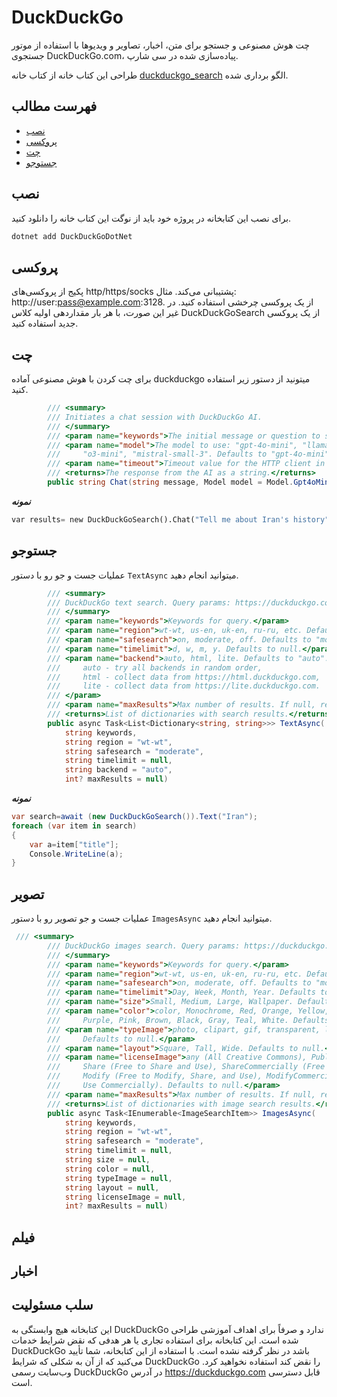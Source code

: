 # DuckDuckGo

چت هوش مصنوعی و جستجو برای متن، اخبار، تصاویر و ویدیوها با استفاده از موتور جستجوی DuckDuckGo.com، پیاده‌سازی شده در سی شارپ.

طراحی این کتاب خانه از کتاب خانه [duckduckgo_search](https://github.com/deedy5/duckduckgo_search) الگو برداری شده.

## فهرست مطالب

* [نصب](#نصب)
* [پروکسی](#پروکسی)
* [چت](#چت)
* [جستوجو](#جستوجو)
## نصب
برای نصب این کتابخانه در پروژه خود باید از نوگت این کتاب خانه را دانلود کنید.
```bash
dotnet add DuckDuckGoDotNet
```

## پروکسی
پکیج از پروکسی‌های http/https/socks پشتیبانی می‌کند. مثال: http://user:pass@example.com:3128. از یک پروکسی چرخشی استفاده کنید. در غیر این صورت، با هر بار مقداردهی اولیه کلاس DuckDuckGoSearch از یک پروکسی جدید استفاده کنید.

## چت

برای چت کردن با هوش مصنوعی آماده duckduckgo میتونید از دستور زیر استفاده کنید.

```c#
        /// <summary>
        /// Initiates a chat session with DuckDuckGo AI.
        /// </summary>
        /// <param name="keywords">The initial message or question to send to the AI.</param>
        /// <param name="model">The model to use: "gpt-4o-mini", "llama-3.3-70b", "claude-3-haiku",
        ///     "o3-mini", "mistral-small-3". Defaults to "gpt-4o-mini".</param>
        /// <param name="timeout">Timeout value for the HTTP client in seconds. Defaults to 30.</param>
        /// <returns>The response from the AI as a string.</returns>
        public string Chat(string message, Model model = Model.Gpt4oMini, int timeout = 30)
```
***نمونه***
```python
var results= new DuckDuckGoSearch().Chat("Tell me about Iran's history",Model.Llama3370b);
```

## جستوجو
عملیات جست و جو رو با دستور `TextAsync` میتوانید انجام دهید.
```c#
        /// <summary>
        /// DuckDuckGo text search. Query params: https://duckduckgo.com/params.
        /// </summary>
        /// <param name="keywords">Keywords for query.</param>
        /// <param name="region">wt-wt, us-en, uk-en, ru-ru, etc. Defaults to "wt-wt".</param>
        /// <param name="safesearch">on, moderate, off. Defaults to "moderate".</param>
        /// <param name="timelimit">d, w, m, y. Defaults to null.</param>
        /// <param name="backend">auto, html, lite. Defaults to "auto".
        ///     auto - try all backends in random order,
        ///     html - collect data from https://html.duckduckgo.com,
        ///     lite - collect data from https://lite.duckduckgo.com.
        /// </param>
        /// <param name="maxResults">Max number of results. If null, returns results only from the first response. Defaults to null.</param>
        /// <returns>List of dictionaries with search results.</returns>
        public async Task<List<Dictionary<string, string>>> TextAsync(
            string keywords,
            string region = "wt-wt",
            string safesearch = "moderate",
            string timelimit = null,
            string backend = "auto",
            int? maxResults = null)

```
***نمونه***
```C#
var search=await (new DuckDuckGoSearch()).Text("Iran");
foreach (var item in search)
{
    var a=item["title"];
    Console.WriteLine(a);
}
```
## تصویر
عملیات جست و جو تصویر رو با دستور `ImagesAsync` میتوانید انجام دهید.
```C#
 /// <summary>
        /// DuckDuckGo images search. Query params: https://duckduckgo.com/params.
        /// </summary>
        /// <param name="keywords">Keywords for query.</param>
        /// <param name="region">wt-wt, us-en, uk-en, ru-ru, etc. Defaults to "wt-wt".</param>
        /// <param name="safesearch">on, moderate, off. Defaults to "moderate".</param>
        /// <param name="timelimit">Day, Week, Month, Year. Defaults to null.</param>
        /// <param name="size">Small, Medium, Large, Wallpaper. Defaults to null.</param>
        /// <param name="color">color, Monochrome, Red, Orange, Yellow, Green, Blue,
        ///     Purple, Pink, Brown, Black, Gray, Teal, White. Defaults to null.</param>
        /// <param name="typeImage">photo, clipart, gif, transparent, line.
        ///     Defaults to null.</param>
        /// <param name="layout">Square, Tall, Wide. Defaults to null.</param>
        /// <param name="licenseImage">any (All Creative Commons), Public (PublicDomain),
        ///     Share (Free to Share and Use), ShareCommercially (Free to Share and Use Commercially),
        ///     Modify (Free to Modify, Share, and Use), ModifyCommercially (Free to Modify, Share, and
        ///     Use Commercially). Defaults to null.</param>
        /// <param name="maxResults">Max number of results. If null, returns results only from the first response. Defaults to null.</param>
        /// <returns>List of dictionaries with image search results.</returns>
        public async Task<IEnumerable<ImageSearchItem>> ImagesAsync(
            string keywords,
            string region = "wt-wt",
            string safesearch = "moderate",
            string timelimit = null,
            string size = null,
            string color = null,
            string typeImage = null,
            string layout = null,
            string licenseImage = null,
            int? maxResults = null)
```
## فیلم

## اخبار

## سلب مسئولیت

این کتابخانه هیچ وابستگی به DuckDuckGo ندارد و صرفاً برای اهداف آموزشی طراحی شده است. این کتابخانه برای استفاده تجاری یا هر هدفی که نقض شرایط خدمات DuckDuckGo باشد در نظر گرفته نشده است. با استفاده از این کتابخانه، شما تأیید می‌کنید که از آن به شکلی که شرایط DuckDuckGo را نقض کند استفاده نخواهید کرد. وب‌سایت رسمی DuckDuckGo در آدرس https://duckduckgo.com قابل دسترسی است.